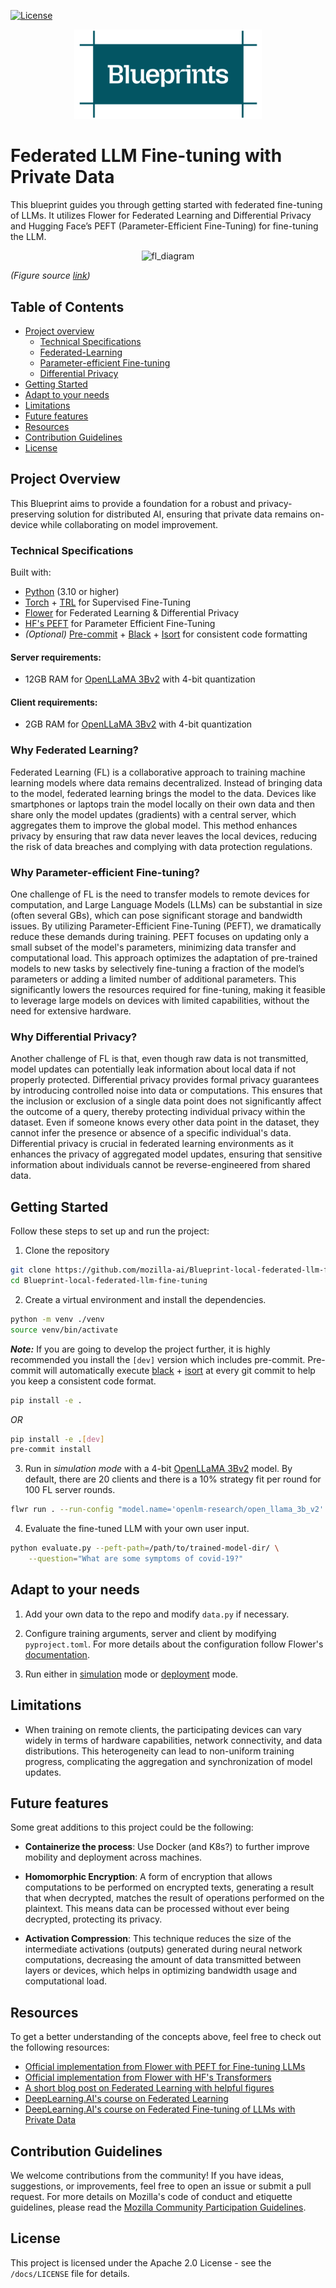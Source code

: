 [![License](https://img.shields.io/badge/License-Apache_2.0-blue.svg)](https://opensource.org/licenses/Apache-2.0)

<p align="center"><img src="./docs/images/Blueprints-logo.png" width="300" alt="blueprints_logo"/></p>

# Federated LLM Fine-tuning with Private Data

This blueprint guides you through getting started with federated fine-tuning of LLMs. It utilizes Flower for Federated Learning and Differential Privacy and Hugging Face’s PEFT (Parameter-Efficient Fine-Tuning) for fine-tuning the LLM.

<p align="center"><img src="https://www.dailydoseofds.com/content/images/size/w600/format/webp/2023/11/federated-gif.gif"  alt="fl_diagram"/></p>


_(Figure source [link](https://www.dailydoseofds.com/federated-learning-a-critical-step-towards-privacy-preserving-machine-learning/))_

## Table of Contents

* [Project overview](#project-overview)
  * [Technical Specifications](#technical-specifications)
  * [Federated-Learning](#federated-learning)
  * [Parameter-efficient Fine-tuning](#parameter-efficient-fine-tuning)
  * [Differential Privacy](#differential-privacy)
* [Getting Started](#getting-started)
* [Adapt to your needs](#adapt-to-your-needs)
* [Limitations](#limitations)
* [Future features](#future-features)
* [Resources](#resources)
* [Contribution Guidelines](#contribution-guidelines)
* [License](#license)


## Project Overview

This Blueprint aims to provide a foundation for a robust and privacy-preserving solution for distributed AI, ensuring that private data remains on-device while collaborating on model improvement. 

### Technical Specifications

Built with:
- [Python](https://www.python.org/) (3.10 or higher)
- [Torch](https://pytorch.org/) + [TRL](https://github.com/huggingface/trl) for Supervised Fine-Tuning
- [Flower](https://github.com/adap/flower) for Federated Learning & Differential Privacy
- [HF's PEFT](https://github.com/huggingface/peft) for Parameter Efficient Fine-Tuning
- _(Optional)_ [Pre-commit](https://github.com/pre-commit/pre-commit) + [Black](https://black.readthedocs.io/en/stable/) + [Isort](https://github.com/PyCQA/isort) for consistent code formatting

#### Server requirements:
- 12GB RAM for [OpenLLaMA 3Bv2](https://huggingface.co/openlm-research/open_llama_3b_v2) with 4-bit quantization

#### Client requirements:
- 2GB RAM for [OpenLLaMA 3Bv2](https://huggingface.co/openlm-research/open_llama_3b_v2) with 4-bit quantization

### Why Federated Learning?

Federated Learning (FL) is a collaborative approach to training machine learning models where data remains decentralized. Instead of bringing data to the model, federated learning brings the model to the data. Devices like smartphones or laptops train the model locally on their own data and then share only the model updates (gradients) with a central server, which aggregates them to improve the global model. This method enhances privacy by ensuring that raw data never leaves the local devices, reducing the risk of data breaches and complying with data protection regulations.

### Why Parameter-efficient Fine-tuning?

One challenge of FL is the need to transfer models to remote devices for computation, and Large Language Models (LLMs) can be substantial in size (often several GBs), which can pose significant storage and bandwidth issues. By utilizing Parameter-Efficient Fine-Tuning (PEFT), we dramatically reduce these demands during training. PEFT focuses on updating only a small subset of the model's parameters, minimizing data transfer and computational load. This approach optimizes the adaptation of pre-trained models to new tasks by selectively fine-tuning a fraction of the model’s parameters or adding a limited number of additional parameters. This significantly lowers the resources required for fine-tuning, making it feasible to leverage large models on devices with limited capabilities, without the need for extensive hardware.

### Why Differential Privacy?

Another challenge of FL is that, even though raw data is not transmitted, model updates can potentially leak information about local data if not properly protected. Differential privacy provides formal privacy guarantees by introducing controlled noise into data or computations. This ensures that the inclusion or exclusion of a single data point does not significantly affect the outcome of a query, thereby protecting individual privacy within the dataset. Even if someone knows every other data point in the dataset, they cannot infer the presence or absence of a specific individual's data. Differential privacy is crucial in federated learning environments as it enhances the privacy of aggregated model updates, ensuring that sensitive information about individuals cannot be reverse-engineered from shared data.

## Getting Started


Follow these steps to set up and run the project:

1. Clone the repository

```bash   
git clone https://github.com/mozilla-ai/Blueprint-local-federated-llm-fine-tuning.git
cd Blueprint-local-federated-llm-fine-tuning
```

2. Create a virtual environment and install the dependencies. 



```bash
python -m venv ./venv
source venv/bin/activate
```
**_Note:_** If you are going to develop the project further, it is highly recommended you install the `[dev]` version which includes pre-commit. Pre-commit will automatically execute [black](https://black.readthedocs.io/en/stable/) + [isort](https://github.com/PyCQA/isort) at every git commit to help you keep a consistent code format.
```bash
pip install -e .
```
_OR_
```bash
pip install -e .[dev]
pre-commit install
```

3. Run in _simulation mode_ with a 4-bit [OpenLLaMA 3Bv2](https://huggingface.co/openlm-research/open_llama_3b_v2) model. By default, there are 20 clients and there is a 10% strategy fit per round for 100 FL server rounds.

```bash
flwr run . --run-config "model.name='openlm-research/open_llama_3b_v2' model.quantization=4"
```

4. Evaluate the fine-tuned LLM with your own user input.


```bash
python evaluate.py --peft-path=/path/to/trained-model-dir/ \
    --question="What are some symptoms of covid-19?"
```


## Adapt to your needs

1. Add your own data to the repo and modify `data.py` if necessary.

2. Configure training arguments, server and client by modifying `pyproject.toml`. For more details about the configuration follow Flower's [documentation](https://flower.ai/docs/framework/how-to-configure-clients.html).

3. Run either in [simulation](https://flower.ai/docs/framework/how-to-run-simulations.html) mode or [deployment](https://flower.ai/docs/framework/explanation-flower-architecture.html) mode.

## Limitations

- When training on remote clients, the participating devices can vary widely in terms of hardware capabilities, network connectivity, and data distributions. This heterogeneity can lead to non-uniform training progress, complicating the aggregation and synchronization of model updates.

## Future features

Some great additions to this project could be the following:

- **Containerize the process**: Use Docker (and K8s?) to further improve mobility and deployment across machines.

- **Homomorphic Encryption**: A form of encryption that allows computations to be performed on encrypted texts, generating a result that when decrypted, matches the result of operations performed on the plaintext. This means data can be processed without ever being decrypted, protecting its privacy.

- **Activation Compression**: This technique reduces the size of the intermediate activations (outputs) generated during neural network computations, decreasing the amount of data transmitted between layers or devices, which helps in optimizing bandwidth usage and computational load.

## Resources

To get a better understanding of the concepts above, feel free to check out the following resources:

- [Official implementation from Flower with PEFT for Fine-tuning LLMs](https://github.com/adap/flower/tree/main/examples/flowertune-llm)
- [Official implementation from Flower with HF's Transformers](https://flower.ai/docs/framework/tutorial-quickstart-huggingface.html)
- [A short blog post on Federated Learning with helpful figures](https://www.dailydoseofds.com/federated-learning-a-critical-step-towards-privacy-preserving-machine-learning/)
- [DeepLearning.AI's course on Federated Learning](https://learn.deeplearning.ai/courses/intro-to-federated-learning/lesson/1/introduction)
- [DeepLearning.AI's course on Federated Fine-tuning of LLMs with Private Data](https://learn.deeplearning.ai/courses/intro-to-federated-learning-c2/lesson/1/introduction)

## Contribution Guidelines

We welcome contributions from the community! If you have ideas, suggestions, or improvements, feel free to open an issue or submit a pull request.
For more details on Mozilla's code of conduct and etiquette guidelines, please read the [Mozilla Community Participation Guidelines](https://www.mozilla.org/about/governance/policies/participation/). 


## License

This project is licensed under the Apache 2.0 License - see the `/docs/LICENSE` file for details.
